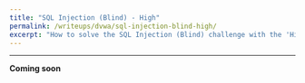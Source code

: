 ```yaml
---
title: "SQL Injection (Blind) - High"
permalink: /writeups/dvwa/sql-injection-blind-high/
excerpt: "How to solve the SQL Injection (Blind) challenge with the 'High' setting."
---
```


---
**Coming soon**
